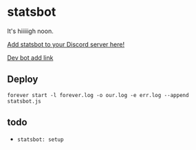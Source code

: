 # statsbot

It's hiiiiigh noon.

[Add statsbot to your Discord server here!](https://discordapp.com/oauth2/authorize?client_id=200377900413747201&scope=bot&permissions=3072)

[Dev bot add link](https://discordapp.com/oauth2/authorize?client_id=210109761490911233&scope=bot&permissions=3072)

## Deploy

`forever start -l forever.log -o our.log -e err.log --append statsbot.js`

## todo

- `statsbot: setup`
